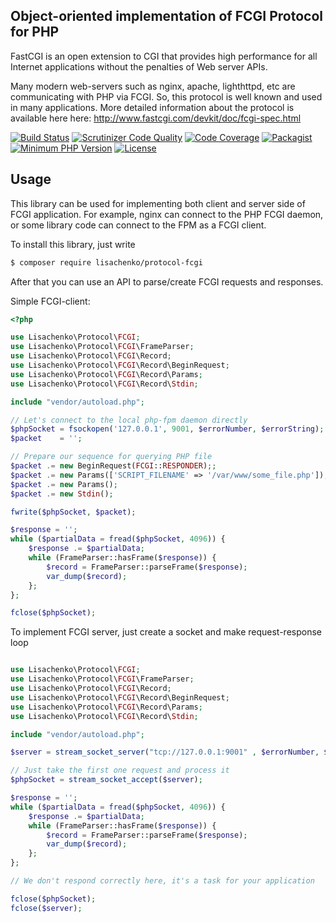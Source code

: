 Object-oriented implementation of FCGI Protocol for PHP
---------------------------

FastCGI is an open extension to CGI that provides high performance for all Internet applications without the penalties
of Web server APIs.

Many modern web-servers such as nginx, apache, lighthttpd, etc are communicating with PHP via FCGI. So, this protocol
is well known and used in many applications. More detailed information about the protocol is available here here:
http://www.fastcgi.com/devkit/doc/fcgi-spec.html

[![Build Status](https://travis-ci.org/lisachenko/protocol-fcgi.svg)](https://travis-ci.org/lisachenko/protocol-fcgi)
[![Scrutinizer Code Quality](https://scrutinizer-ci.com/g/lisachenko/protocol-fcgi/badges/quality-score.png?b=master)](https://scrutinizer-ci.com/g/lisachenko/protocol-fcgi/?branch=master)
[![Code Coverage](https://scrutinizer-ci.com/g/lisachenko/protocol-fcgi/badges/coverage.png?b=master)](https://scrutinizer-ci.com/g/lisachenko/protocol-fcgi/?branch=master)
[![Packagist](https://img.shields.io/packagist/v/lisachenko/protocol-fcgi.svg)](https://github.com/lisachenko/protocol-fcgi)
[![Minimum PHP Version](http://img.shields.io/badge/php-%3E%3D%205.5-8892BF.svg)](https://php.net/)
[![License](https://img.shields.io/packagist/l/lisachenko/protocol-fcgi.svg)](https://packagist.org/packages/lisachenko/protocol-fcgi)

Usage
------------
This library can be used for implementing both client and server side of FCGI application. For example, nginx can
connect to the PHP FCGI daemon, or some library code can connect to the FPM as a FCGI client.

To install this library, just write

``` bash
$ composer require lisachenko/protocol-fcgi
```

After that you can use an API to parse/create FCGI requests and responses.

Simple FCGI-client:
```php
<?php

use Lisachenko\Protocol\FCGI;
use Lisachenko\Protocol\FCGI\FrameParser;
use Lisachenko\Protocol\FCGI\Record;
use Lisachenko\Protocol\FCGI\Record\BeginRequest;
use Lisachenko\Protocol\FCGI\Record\Params;
use Lisachenko\Protocol\FCGI\Record\Stdin;

include "vendor/autoload.php";

// Let's connect to the local php-fpm daemon directly
$phpSocket = fsockopen('127.0.0.1', 9001, $errorNumber, $errorString);
$packet    = '';

// Prepare our sequence for querying PHP file
$packet .= new BeginRequest(FCGI::RESPONDER);;
$packet .= new Params(['SCRIPT_FILENAME' => '/var/www/some_file.php']);
$packet .= new Params();
$packet .= new Stdin();

fwrite($phpSocket, $packet);

$response = '';
while ($partialData = fread($phpSocket, 4096)) {
    $response .= $partialData;
    while (FrameParser::hasFrame($response)) {
        $record = FrameParser::parseFrame($response);
        var_dump($record);
    };
};

fclose($phpSocket);
```

To implement FCGI server, just create a socket and make request-response loop

```php

use Lisachenko\Protocol\FCGI;
use Lisachenko\Protocol\FCGI\FrameParser;
use Lisachenko\Protocol\FCGI\Record;
use Lisachenko\Protocol\FCGI\Record\BeginRequest;
use Lisachenko\Protocol\FCGI\Record\Params;
use Lisachenko\Protocol\FCGI\Record\Stdin;

include "vendor/autoload.php";

$server = stream_socket_server("tcp://127.0.0.1:9001" , $errorNumber, $errorString);

// Just take the first one request and process it
$phpSocket = stream_socket_accept($server);

$response = '';
while ($partialData = fread($phpSocket, 4096)) {
    $response .= $partialData;
    while (FrameParser::hasFrame($response)) {
        $record = FrameParser::parseFrame($response);
        var_dump($record);
    };
};

// We don't respond correctly here, it's a task for your application

fclose($phpSocket);
fclose($server);
```
